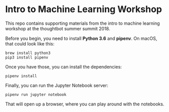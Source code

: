 # Intro to Machine Learning Workshop

This repo contains supporting materials from the intro to machine learning
workshop at the thoughtbot summer summit 2018.

Before you begin, you need to install **Python 3.6** and **pipenv**.
On macOS, that could look like this:

```
brew install python3
pip3 install pipenv
```

Once you have those, you can install the dependencies:

```
pipenv install
```

Finally, you can run the Jupyter Notebook server:

```
pipenv run jupyter notebook
```

That will open up a browser, where you can play around with the notebooks.
